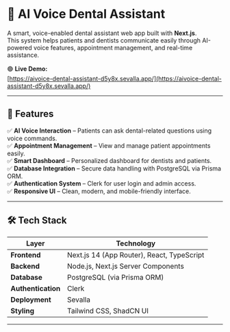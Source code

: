 # 🦷 AI Voice Dental Assistant  

A smart, voice-enabled dental assistant web app built with **Next.js**.  
This system helps patients and dentists communicate easily through AI-powered voice features, appointment management, and real-time assistance.  

🟢 **Live Demo:**  
[https://aivoice-dental-assistant-d5y8x.sevalla.app/](https://aivoice-dental-assistant-d5y8x.sevalla.app/)

---

## 🚀 Features

✅ **AI Voice Interaction** – Patients can ask dental-related questions using voice commands.  
✅ **Appointment Management** – View and manage patient appointments easily.  
✅ **Smart Dashboard** – Personalized dashboard for dentists and patients.  
✅ **Database Integration** – Secure data handling with PostgreSQL via Prisma ORM.  
✅ **Authentication System** – Clerk for user login and admin access.  
✅ **Responsive UI** – Clean, modern, and mobile-friendly interface.  

---

## 🛠️ Tech Stack

| Layer | Technology |
|--------|-------------|
| **Frontend** | Next.js 14 (App Router), React, TypeScript |
| **Backend** | Node.js, Next.js Server Components |
| **Database** | PostgreSQL (via Prisma ORM) |
| **Authentication** | Clerk |
| **Deployment** | Sevalla |
| **Styling** | Tailwind CSS, ShadCN UI |

---


